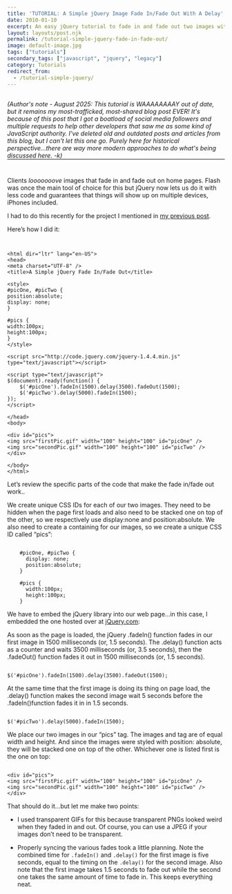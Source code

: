 ```yaml
---
title: 'TUTORIAL: A Simple jQuery Image Fade In/Fade Out With A Delay'
date: 2010-01-10
excerpt: An easy jQuery tutorial to fade in and fade out two images with a delay
layout: layouts/post.njk
permalink: /tutorial-simple-jquery-fade-in-fade-out/
image: default-image.jpg
tags: ["tutorials"]
secondary_tags: ["javascript", "jquery", "legacy"]
category: Tutorials
redirect_from:
  - /tutorial-simple-jquery/
---
```

<p style="margin: 30px 0 40px; border-bottom: black 1px solid;">
<em>(Author's note - August 2025: This tutorial is WAAAAAAAAY out of date, but it remains my most-trafficked, most-shared blog post EVER! It's because of this post that I got a boatload of social media followers and multiple requests to help other developers that saw me as some kind of JavaScript authority.  I've deleted old and outdated posts and articles from this blog, but I can't let this one go.  Purely here for historical perspective...there are way more modern approaches to do what's being discussed here. -k)</em></p>

Clients *looooooove* images that fade in and fade out on home pages. Flash was once the main tool of choice for this but jQuery now lets us do it with less code and guarantees that things will show up on multiple devices, iPhones included.

I had to do this recently for the project I mentioned in [my previous post][2].

 [2]: /almay-project-using-html5-net-jquery/

Here’s how I did it:

<pre><code class="language-markup">
<!DOCTYPE html>
&lt;html dir="ltr" lang="en-US"&gt;
&lt;head&gt;
&lt;meta charset="UTF-8" /&gt;
&lt;title&gt;A Simple jQuery Fade In/Fade Out&lt;/title&gt;

&lt;style&gt;
#picOne, #picTwo {
position:absolute;
display: none;
}

#pics {
width:100px;
height:100px;
}
&lt;/style&gt;

&lt;script src="http://code.jquery.com/jquery-1.4.4.min.js" type="text/javascript"&gt;&lt;/script&gt;

&lt;script type="text/javascript"&gt;
$(document).ready(function() {
    $('#picOne').fadeIn(1500).delay(3500).fadeOut(1500);
    $('#picTwo').delay(5000).fadeIn(1500);
});
&lt;/script&gt;

&lt;/head&gt;
&lt;body&gt;

&lt;div id="pics"&gt;
&lt;img src="firstPic.gif" width="100" height="100" id="picOne" /&gt;
&lt;img src="secondPic.gif" width="100" height="100" id="picTwo" /&gt;
&lt;/div&gt;

&lt;/body&gt;
&lt;/html&gt;
</code></pre>

Let’s review the specific parts of the code that make the fade in/fade out work..

We create unique CSS IDs for each of our two images. They need to be hidden when the page first loads and also need to be stacked one on top of the other, so we respectively use display:none and position:absolute. We also need to create a containing  for our images, so we create a unique CSS ID called “pics”:

<pre><code class="language-javascript">
    #picOne, #picTwo {
      display: none;
      position:absolute;
    }

    #pics {
      width:100px;
      height:100px;
    }
</code></pre>

We have to embed the jQuery library into our web page…in this case, I embedded the one hosted over at [jQuery.com][4]:

 [4]: http://jquery.com/

As soon as the page is loaded, the jQuery .fadeIn() function fades in our first image in 1500 milliseconds (or, 1.5 seconds). The .delay() function acts as a counter and waits 3500 milliseconds (or, 3.5 seconds), then the .fadeOut() function fades it out in 1500 milliseconds (or, 1.5 seconds).

<pre><code class="language-javascript">
$('#picOne').fadeIn(1500).delay(3500).fadeOut(1500);
</code></pre>

At the same time that the first image is doing its thing on page load, the .delay() function makes the second image wait 5 seconds before the .fadeIn()function fades it in in 1.5 seconds.

<pre><code class="language-javascript">
$('#picTwo').delay(5000).fadeIn(1500);
</code></pre>

We place our two images in our “pics”  tag. The images and  tag are of equal width and height. And since the images were styled with position: absolute, they will be stacked one on top of the other. Whichever one is listed first is the one on top:

<pre><code class="language-markup">
&lt;div id="pics"&gt;
&lt;img src="firstPic.gif" width="100" height="100" id="picOne" /&gt;
&lt;img src="secondPic.gif" width="100" height="100" id="picTwo" /&gt;
&lt;/div&gt;
</code></pre>

That should do it…but let me make two points:

  * I used transparent GIFs for this because transparent PNGs looked weird when they faded in and out. Of course, you can use a JPEG if your images don’t need to be transparent.  

  * Properly syncing the various fades took a little planning. Note the combined time for <code>.fadeIn()</code> and <code>.delay()</code> for the first image is five seconds, equal to the timing on the <code>.delay()</code> for the second image. Also note that the first image takes 1.5 seconds to fade out while the second one takes the same amount of time to fade in. This keeps everything neat.

<script type="application/ld+json">
  {
    "@context": "https://schema.org",
    "@type": "TechArticle",
    "headline": "TUTORIAL: A Simple jQuery Image Fade In/Fade Out With A Delay",
    "description": "An easy jQuery tutorial to fade in and fade out two images with a delay",
    "author": {
      "@type": "Person",
      "name": "Kai Gittens"
    },
    "datePublished": "2011-01-10",
    "dateModified": "2025-08-26",
    "programmingLanguage": "JavaScript",
    "dependencies": "jQuery 1.4.4"
  }
</script>


